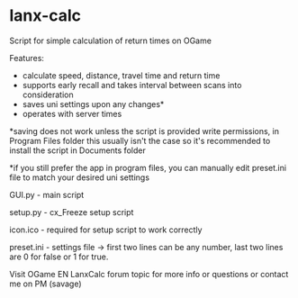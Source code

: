 # lanx-calc
Script for simple calculation of return times on OGame

Features:
- calculate speed, distance, travel time and return time
- supports early recall and takes interval between scans into consideration
- saves uni settings upon any changes*
- operates with server times

*saving does not work unless the script is provided write permissions, in Program Files folder this usually isn't the case so it's recommended to install the script in Documents folder

*if you still prefer the app in program files, you can manually edit preset.ini file to match your desired uni settings

GUI.py - main script

setup.py - cx_Freeze setup script

icon.ico - required for setup script to work correctly

preset.ini - settings file -> first two lines can be any number, last two lines are 0 for false or 1 for true.

Visit OGame EN LanxCalc forum topic for more info or questions or contact me on PM (savage)

